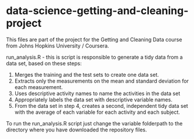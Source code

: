 # data-science-getting-and-cleaning-project

This files are part of the project for the Getting and Cleaning Data course from Johns Hopkins University / Coursera. 

run_analysis.R - this is script is responsible to generate a tidy data from a data set, based on these steps:

1. Merges the training and the test sets to create one data set.
2. Extracts only the measurements on the mean and standard deviation for each measurement.
3. Uses descriptive activity names to name the activities in the data set
4. Appropriately labels the data set with descriptive variable names.
5. From the data set in step 4, creates a second, independent tidy data set with the average of each variable for each activity and each subject.

To run the run_analysis.R script just change the variable folderpath to the directory where you have downloaded the repository files.

